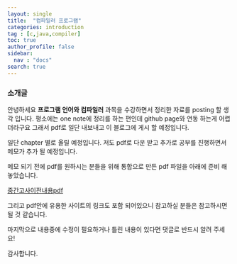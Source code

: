 ```yaml
---
layout: single
title:  "컴파일러 프로그램"
categories: introduction
tag : [c,java,compiler]
toc: true
author_profile: false
sidebar:
  nav : "docs"
search: true
---
```


### 소개글 

안녕하세요  **프로그램 언어와 컴파일러** 과목을 수강하면서 정리한 자료를 posting 할 생각 입니다. 
평소에는 one note에 정리를 하는 편인데 github page와 연동 하는게 어렵 더라구요 그래서 pdf로 일단 내보내고 이 블로그에 게시 할 예정입니다. 

일단 chapter 별로 올릴 예정입니다.
저도 pdf로 다운 받고 추가로 공부를 진행하면서 메모가 추가 될 예정입니다. 

메모 되기 전에 pdf를 원하시는 분들을 위해 통합으로 만든 pdf 파일을 아래에 준비 해놓았습니다.

 

<a href="https://meang123.github.io/pdfs/compiler_onenote.pdf">중간고사이전내용pdf</a>



그리고 pdf안에 유용한 사이트의 링크도 포함 되어있으니 참고하실 분들은 참고하시면 될 것 같습니다.


마지막으로 내용중에 수정이 필요하거나 틀린 내용이 있다면 댓글로 반드시 알려 주세요!

감사합니다. 
